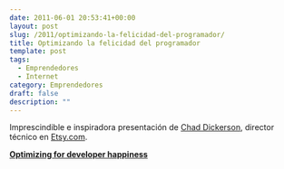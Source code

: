 ```yaml
---
date: 2011-06-01 20:53:41+00:00
layout: post
slug: /2011/optimizando-la-felicidad-del-programador/
title: Optimizando la felicidad del programador
template: post
tags:
  - Emprendedores
  - Internet
category: Emprendedores
draft: false
description: ""
---
```


Imprescindible e inspiradora presentación de [Chad Dickerson](http://blog.chaddickerson.com/), director técnico en [Etsy.com](http://etsy.com).


**[Optimizing for developer happiness](http://www.slideshare.net/chaddickerson/optimizing-for-developer-happiness)**
